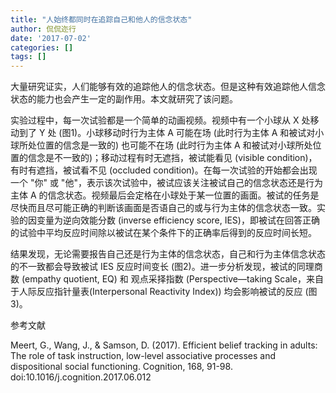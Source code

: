 ```yaml
---
title: "人始终都同时在追踪自己和他人的信念状态"
author: 侃侃迩行
date: '2017-07-02'
categories: []
tags: []
---
```


大量研究证实，人们能够有效的追踪他人的信念状态。但是这种有效追踪他人信念状态的能力也会产生一定的副作用。本文就研究了该问题。

实验过程中，每一次试验都是一个简单的动画视频。视频中有一个小球从 X 处移动到了 Y 处 (图1)。小球移动时行为主体 A 可能在场 (此时行为主体 A 和被试对小球所处位置的信念是一致的) 也可能不在场 (此时行为主体 A 和被试对小球所处位置的信念是不一致的)；移动过程有时无遮挡，被试能看见 (visible condition)，有时有遮挡，被试看不见 (occluded condition)。在每一次试验的开始都会出现一个 "你" 或 "他"，表示该次试验中，被试应该关注被试自己的信念状态还是行为主体 A 的信念状态。视频最后会定格在小球处于某一位置的画面。被试的任务是尽快而且尽可能正确的判断该画面是否语自己的或与行为主体的信念状态一致。实验的因变量为逆向效能分数 (inverse efficiency score, IES)，即被试在回答正确的试验中平均反应时间除以被试在某个条件下的正确率后得到的反应时间长短。

结果发现，无论需要报告自己还是行为主体的信念状态，自己和行为主体信念状态的不一致都会导致被试 IES 反应时间变长 (图2)。进一步分析发现，被试的同理商数 (empathy quotient, EQ) 和 观点采择指数 (Perspective—taking Scale，来自于人际反应指针量表(Interpersonal Reactivity Index)) 均会影响被试的反应 (图3)。

参考文献

Meert, G., Wang, J., & Samson, D. (2017). Efficient belief tracking in adults: The role of task instruction, low-level associative processes and dispositional social functioning. Cognition, 168, 91-98. doi:10.1016/j.cognition.2017.06.012